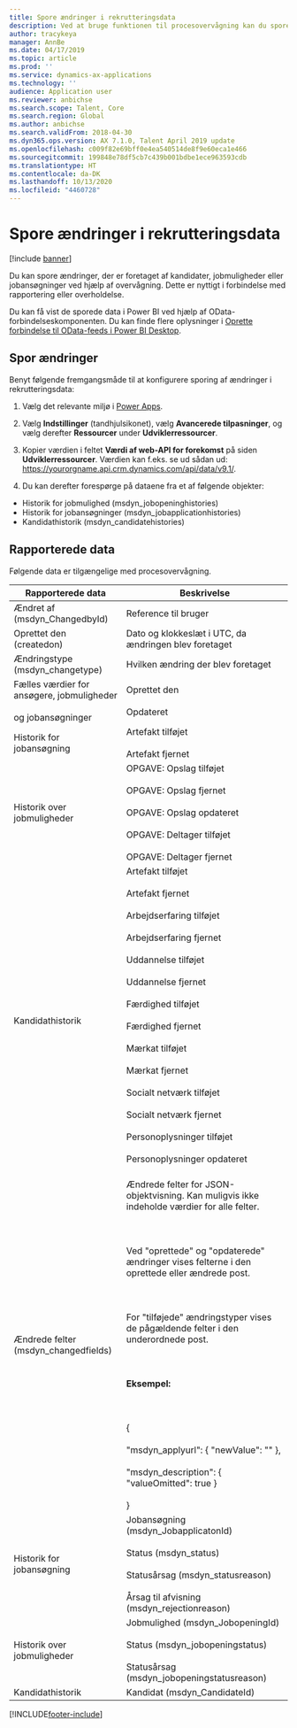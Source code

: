 ```yaml
---
title: Spore ændringer i rekrutteringsdata
description: Ved at bruge funktionen til procesovervågning kan du spore, hvornår kandidater, jobmuligheder eller jobansøgninger ændres i forbindelse med rapportering eller overholdelse.
author: tracykeya
manager: AnnBe
ms.date: 04/17/2019
ms.topic: article
ms.prod: ''
ms.service: dynamics-ax-applications
ms.technology: ''
audience: Application user
ms.reviewer: anbichse
ms.search.scope: Talent, Core
ms.search.region: Global
ms.author: anbichse
ms.search.validFrom: 2018-04-30
ms.dyn365.ops.version: AX 7.1.0, Talent April 2019 update
ms.openlocfilehash: c009f82e69bff0e4ea540514de8f9e60eca1e466
ms.sourcegitcommit: 199848e78df5cb7c439b001bdbe1ece963593cdb
ms.translationtype: HT
ms.contentlocale: da-DK
ms.lasthandoff: 10/13/2020
ms.locfileid: "4460728"
---
```

# <a name="track-changes-in-recruiting-data"></a>Spore ændringer i rekrutteringsdata

[!include [banner](includes/banner.md)]

Du kan spore ændringer, der er foretaget af kandidater, jobmuligheder eller jobansøgninger ved hjælp af overvågning. Dette er nyttigt i forbindelse med rapportering eller overholdelse.

Du kan få vist de sporede data i Power BI ved hjælp af OData-forbindelseskomponenten. Du kan finde flere oplysninger i [Oprette forbindelse til OData-feeds i Power BI Desktop](https://docs.microsoft.com/power-bi/desktop-connect-odata).

## <a name="track-changes"></a>Spor ændringer
Benyt følgende fremgangsmåde til at konfigurere sporing af ændringer i rekrutteringsdata:

1. Vælg det relevante miljø i [Power Apps](https://web.powerapps.com).

2. Vælg **Indstillinger** (tandhjulsikonet), vælg **Avancerede tilpasninger**, og vælg derefter **Ressourcer** under **Udviklerressourcer**. 

3. Kopier værdien i feltet **Værdi af web-API for forekomst** på siden **Udviklerressourcer**. Værdien kan f.eks. se ud sådan ud: https://yourorgname.api.crm.dynamics.com/api/data/v9.1/.

4. Du kan derefter forespørge på dataene fra et af følgende objekter:
  - Historik for jobmulighed (msdyn_jobopeninghistories)
  - Historik for jobansøgninger (msdyn_jobapplicationhistories) 
  - Kandidathistorik (msdyn_candidatehistories)

## <a name="data-reported"></a>Rapporterede data

Følgende data er tilgængelige med procesovervågning.

| Rapporterede data | Beskrivelse |
| --- | --- |
| Ændret af (msdyn_ChangedbyId) | Reference til bruger |
| Oprettet den (createdon) |  Dato og klokkeslæt i UTC, da ændringen blev foretaget |
| Ændringstype (msdyn_changetype) | Hvilken ændring der blev foretaget |
| Fælles værdier for ansøgere, jobmuligheder <br></br>og jobansøgninger | Oprettet den<br></br>Opdateret |
| Historik for jobansøgning | Artefakt tilføjet <br></br>Artefakt fjernet |
| Historik over jobmuligheder | OPGAVE: Opslag tilføjet <br></br>OPGAVE: Opslag fjernet <br></br>OPGAVE: Opslag opdateret <br></br>OPGAVE: Deltager tilføjet <br></br>OPGAVE: Deltager fjernet |
| Kandidathistorik | Artefakt tilføjet <br></br>Artefakt fjernet <br></br>Arbejdserfaring tilføjet <br></br>Arbejdserfaring fjernet <br></br>Uddannelse tilføjet <br></br>Uddannelse fjernet <br></br>Færdighed tilføjet <br></br>Færdighed fjernet <br></br>Mærkat tilføjet <br></br>Mærkat fjernet <br></br>Socialt netværk tilføjet <br></br>Socialt netværk fjernet <br></br>Personoplysninger tilføjet <br></br>Personoplysninger opdateret<br></br> |
| Ændrede felter (msdyn_changedfields) | Ændrede felter for JSON-objektvisning. Kan muligvis ikke indeholde værdier for alle felter.<br></br><br></br>Ved "oprettede" og "opdaterede" ændringer vises felterne i den oprettede eller ændrede post.<br></br><br></br>For "tilføjede" ændringstyper vises de pågældende felter i den underordnede post.<br></br><br></br>**Eksempel:**<br></br><br></br>{<br></br>  "msdyn_applyurl": { "newValue": "" },<br></br>  "msdyn_description": { "valueOmitted": true } <br></br>} |
|Historik for jobansøgning | Jobansøgning (msdyn_JobapplicatonId)<br></br>Status (msdyn_status) <br></br>Statusårsag (msdyn_statusreason) <br></br>Årsag til afvisning (msdyn_rejectionreason) |
| Historik over jobmuligheder | Jobmulighed (msdyn_JobopeningId) <br></br>Status (msdyn_jobopeningstatus) <br></br>Statusårsag (msdyn_jobopeningstatusreason) |
| Kandidathistorik | Kandidat (msdyn_CandidateId) |


[!INCLUDE[footer-include](../includes/footer-banner.md)]